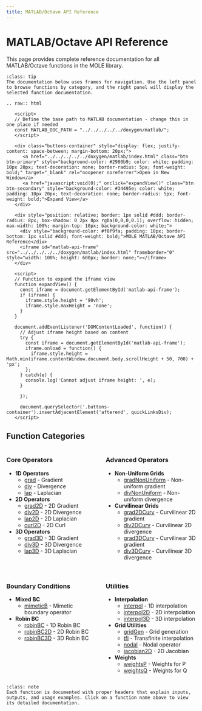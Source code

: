 ```yaml
---
title: MATLAB/Octave API Reference
---
```


# MATLAB/Octave API Reference

This page provides complete reference documentation for all MATLAB/Octave functions in the MOLE library.

```{admonition} Navigation Tip
:class: tip
The documentation below uses frames for navigation. Use the left panel to browse functions by category, and the right panel will display the selected function documentation.
```

```{eval-rst}
.. raw:: html

   <script>
   // Define the base path to MATLAB documentation - change this in one place if needed
   const MATLAB_DOC_PATH = "../../../../../doxygen/matlab/";
   </script>

   <div class="buttons-container" style="display: flex; justify-content: space-between; margin-bottom: 20px;">
      <a href="../../../../../doxygen/matlab/index.html" class="btn btn-primary" style="background-color: #2980b9; color: white; padding: 10px 20px; text-decoration: none; border-radius: 5px; font-weight: bold;" target="_blank" rel="noopener noreferrer">Open in New Window</a>
      <a href="javascript:void(0);" onclick="expandView()" class="btn btn-secondary" style="background-color: #34495e; color: white; padding: 10px 20px; text-decoration: none; border-radius: 5px; font-weight: bold;">Expand View</a>
   </div>
   
   <div style="position: relative; border: 1px solid #ddd; border-radius: 8px; box-shadow: 0 2px 8px rgba(0,0,0,0.1); overflow: hidden; max-width: 100%; margin-top: 10px; background-color: white;">
     <div style="background-color: #f8f9fa; padding: 10px; border-bottom: 1px solid #ddd; font-weight: bold;">MOLE MATLAB/Octave API Reference</div>
     <iframe id="matlab-api-frame" src="../../../../../doxygen/matlab/index.html" frameborder="0" style="width: 100%; height: 600px; border: none;"></iframe>
   </div>
   
   <script>
   // Function to expand the iframe view
   function expandView() {
     const iframe = document.getElementById('matlab-api-frame');
     if (iframe) {
       iframe.style.height = '90vh';
       iframe.style.maxHeight = 'none';
     }
   }
   
   document.addEventListener('DOMContentLoaded', function() {
     // Adjust iframe height based on content
     try {
       const iframe = document.getElementById('matlab-api-frame');
       iframe.onload = function() {
         iframe.style.height = Math.min(iframe.contentWindow.document.body.scrollHeight + 50, 700) + 'px';
       };
     } catch(e) {
       console.log('Cannot adjust iframe height: ', e);
     }
     
     });
     
     document.querySelector('.buttons-container').insertAdjacentElement('afterend', quickLinksDiv);
   </script>
```

## Function Categories

<div class="grid-container" style="display: grid; grid-template-columns: 1fr 1fr; gap: 20px;">
  <div class="component-box">
    <h3>Core Operators</h3>
    <ul>
      <li><strong>1D Operators</strong>
        <ul>
          <li><a href="../../../../../doxygen/matlab/mole_MATLAB/grad.html" target="matlab-api-frame">grad</a> - Gradient</li>
          <li><a href="../../../../../doxygen/matlab/mole_MATLAB/div.html" target="matlab-api-frame">div</a> - Divergence</li>
          <li><a href="../../../../../doxygen/matlab/mole_MATLAB/lap.html" target="matlab-api-frame">lap</a> - Laplacian</li>
        </ul>
      </li>
      <li><strong>2D Operators</strong>
        <ul>
          <li><a href="../../../../../doxygen/matlab/mole_MATLAB/grad2D.html" target="matlab-api-frame">grad2D</a> - 2D Gradient</li>
          <li><a href="../../../../../doxygen/matlab/mole_MATLAB/div2D.html" target="matlab-api-frame">div2D</a> - 2D Divergence</li>
          <li><a href="../../../../../doxygen/matlab/mole_MATLAB/lap2D.html" target="matlab-api-frame">lap2D</a> - 2D Laplacian</li>
          <li><a href="../../../../../doxygen/matlab/mole_MATLAB/curl2D.html" target="matlab-api-frame">curl2D</a> - 2D Curl</li>
        </ul>
      </li>
      <li><strong>3D Operators</strong>
        <ul>
          <li><a href="../../../../../doxygen/matlab/mole_MATLAB/grad3D.html" target="matlab-api-frame">grad3D</a> - 3D Gradient</li>
          <li><a href="../../../../../doxygen/matlab/mole_MATLAB/div3D.html" target="matlab-api-frame">div3D</a> - 3D Divergence</li>
          <li><a href="../../../../../doxygen/matlab/mole_MATLAB/lap3D.html" target="matlab-api-frame">lap3D</a> - 3D Laplacian</li>
        </ul>
      </li>
    </ul>
  </div>
  
  <div class="component-box">
    <h3>Advanced Operators</h3>
    <ul>
      <li><strong>Non-Uniform Grids</strong>
        <ul>
          <li><a href="../../../../../doxygen/matlab/mole_MATLAB/gradNonUniform.html" target="matlab-api-frame">gradNonUniform</a> - Non-uniform gradient</li>
          <li><a href="../../../../../doxygen/matlab/mole_MATLAB/divNonUniform.html" target="matlab-api-frame">divNonUniform</a> - Non-uniform divergence</li>
        </ul>
      </li>
      <li><strong>Curvilinear Grids</strong>
        <ul>
          <li><a href="../../../../../doxygen/matlab/mole_MATLAB/grad2DCurv.html" target="matlab-api-frame">grad2DCurv</a> - Curvilinear 2D gradient</li>
          <li><a href="../../../../../doxygen/matlab/mole_MATLAB/div2DCurv.html" target="matlab-api-frame">div2DCurv</a> - Curvilinear 2D divergence</li>
          <li><a href="../../../../../doxygen/matlab/mole_MATLAB/grad3DCurv.html" target="matlab-api-frame">grad3DCurv</a> - Curvilinear 3D gradient</li>
          <li><a href="../../../../../doxygen/matlab/mole_MATLAB/div3DCurv.html" target="matlab-api-frame">div3DCurv</a> - Curvilinear 3D divergence</li>
        </ul>
      </li>
    </ul>
  </div>

  <div class="component-box">
    <h3>Boundary Conditions</h3>
    <ul>
      <li><strong>Mixed BC</strong>
        <ul>
          <li><a href="../../../../../doxygen/matlab/mole_MATLAB/mimeticB.html" target="matlab-api-frame">mimeticB</a> - Mimetic boundary operator</li>
        </ul>
      </li>
      <li><strong>Robin BC</strong>
        <ul>
          <li><a href="../../../../../doxygen/matlab/mole_MATLAB/robinBC.html" target="matlab-api-frame">robinBC</a> - 1D Robin BC</li>
          <li><a href="../../../../../doxygen/matlab/mole_MATLAB/robinBC2D.html" target="matlab-api-frame">robinBC2D</a> - 2D Robin BC</li>
          <li><a href="../../../../../doxygen/matlab/mole_MATLAB/robinBC3D.html" target="matlab-api-frame">robinBC3D</a> - 3D Robin BC</li>
        </ul>
      </li>
    </ul>
  </div>
  
  <div class="component-box">
    <h3>Utilities</h3>
    <ul>
      <li><strong>Interpolation</strong>
        <ul>
          <li><a href="../../../../../doxygen/matlab/mole_MATLAB/interpol.html" target="matlab-api-frame">interpol</a> - 1D interpolation</li>
          <li><a href="../../../../../doxygen/matlab/mole_MATLAB/interpol2D.html" target="matlab-api-frame">interpol2D</a> - 2D interpolation</li>
          <li><a href="../../../../../doxygen/matlab/mole_MATLAB/interpol3D.html" target="matlab-api-frame">interpol3D</a> - 3D interpolation</li>
        </ul>
      </li>
      <li><strong>Grid Utilities</strong>
        <ul>
          <li><a href="../../../../../doxygen/matlab/mole_MATLAB/gridGen.html" target="matlab-api-frame">gridGen</a> - Grid generation</li>
          <li><a href="../../../../../doxygen/matlab/mole_MATLAB/tfi.html" target="matlab-api-frame">tfi</a> - Transfinite interpolation</li>
          <li><a href="../../../../../doxygen/matlab/mole_MATLAB/nodal.html" target="matlab-api-frame">nodal</a> - Nodal operator</li>
          <li><a href="../../../../../doxygen/matlab/mole_MATLAB/jacobian2D.html" target="matlab-api-frame">jacobian2D</a> - 2D Jacobian</li>
        </ul>
      </li>
      <li><strong>Weights</strong>
        <ul>
          <li><a href="../../../../../doxygen/matlab/mole_MATLAB/weightsP.html" target="matlab-api-frame">weightsP</a> - Weights for P</li>
          <li><a href="../../../../../doxygen/matlab/mole_MATLAB/weightsQ.html" target="matlab-api-frame">weightsQ</a> - Weights for Q</li>
        </ul>
      </li>
    </ul>
  </div>
</div>

<script>
// If the path ever needs to be changed, just edit the MATLAB_DOC_PATH variable at the top of this file
// and run the following function to update all links programmatically if needed in future:
function updateAllMatlabLinks(newPath) {
  // Get all links
  const links = document.querySelectorAll('a[href*="doxygen/matlab/"]');
  
  // Update each link
  links.forEach(link => {
    link.href = link.href.replace(/^(.*?)doxygen\/matlab\//, newPath);
  });
  
  // Update the iframe
  const iframe = document.getElementById('matlab-api-frame');
  if (iframe) {
    iframe.src = iframe.src.replace(/^(.*?)doxygen\/matlab\//, newPath);
  }
  
  console.log('All MATLAB documentation links updated to use path: ' + newPath);
}

// Example usage:
// updateAllMatlabLinks('https://example.com/new/path/to/matlab/docs/');
</script>

```{admonition} Function Documentation
:class: note
Each function is documented with proper headers that explain inputs, outputs, and usage examples. Click on a function name above to view its detailed documentation.
```
``` 